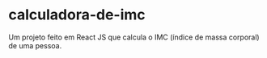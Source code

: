 # calculadora-de-imc
 Um projeto feito em React JS que calcula o IMC (índice de massa corporal) de uma pessoa.
